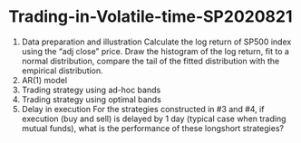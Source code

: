 # Trading-in-Volatile-time-SP2020821
1. Data preparation and illustration
Calculate the log return of SP500 index using the “adj close” price. Draw the histogram of the log return, fit to a normal distribution, compare the tail of the fitted distribution with the empirical distribution. 
2. AR(1) model
3. Trading strategy using ad-hoc bands
4. Trading strategy using optimal bands
5. Delay in execution
For the strategies constructed in #3 and #4, if execution (buy and sell) is delayed by 1 day (typical case when trading mutual funds), what is the performance of these longshort strategies?
